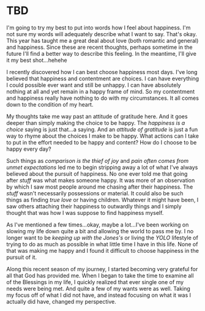 # TBD

I'm going to try my best to put into words how I feel about happiness. I'm not sure my words will adequately describe what I want to say. That's okay. This year has taught me a great deal about love (both romantic and general) and happiness. Since these are recent thoughts, perhaps sometime in the future I'll find a better way to describe this feeling. In the meantime, I'll give it my best shot...hehehe

I recently discovered how I can best choose happiness most days. I've long believed that happiness and contentment are choices. I can have everything I could possible ever want and still be unhappy. I can have absolutely nothing at all and yet remain in a happy frame of mind. So my contentment and happiness really have nothing to do with my circumstances. It all comes down to the condition of my heart.

My thoughts take me way past an attitude of gratitude here. And it goes deeper than simply making the choice to be happy. The *happiness is a choice* saying is just that...a saying. And an *attitude of gratitude* is just a fun way to rhyme about the choices I make to be happy. What actions can I take to put in the effort needed to be happy and content? How do I choose to be happy every day?

Such things as *comparison is the thief of joy* and *pain often comes from unmet expectations* led me to begin stripping away a lot of what I've always believed about the pursuit of happiness. No one ever told me that going after *stuff* was what makes someone happy. It was more of an observation by which I saw most people around me chasing after their happiness. The *stuff* wasn't necessarily possessions or material. It could also be such things as finding *true love* or having children. Whatever it might have been, I saw others attaching their happiness to outwardly things and I simply thought that was how I was suppose to find happiness myself.

As I've mentioned a few times...okay, maybe a lot...I've been working on slowing my life down quite a bit and allowing the world to pass me by. I no longer want to be *keeping up with the Jones's* or living the *YOLO* lifestyle of trying to do as much as possible in what little time I have in this life. None of that was making me happy and I found it difficult to choose happiness in the pursuit of it.

Along this recent season of my journey, I started becoming very grateful for all that God has provided me. When I began to take the time to examine all of the Blessings in my life, I quickly realized that ever single one of my needs were being met. And quite a few of my wants were as well. Taking my focus off of what I did not have, and instead focusing on what it was I actually did have, changed my perspective.

